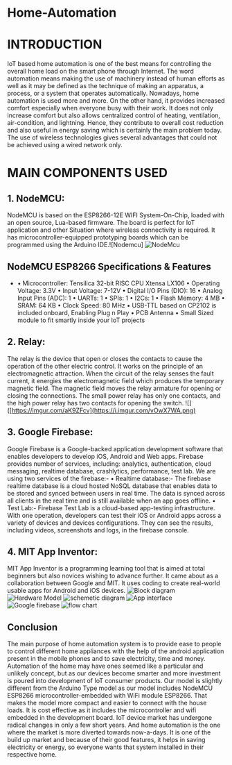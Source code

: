 # Home-Automation

# INTRODUCTION
IoT based home automation is one of the best means for controlling the overall home load on the smart phone through Internet. The word automation means making the use of machinery instead of human efforts as well as it may be defined as the technique of making an apparatus, a process, or a system that operates automatically.
Nowadays, home automation is used more and more. On the other hand, it provides increased comfort especially when everyone busy with their work. It does not only increase comfort but also allows centralized control of heating, ventilation, air-condition, and lightning. Hence, they contribute to overall cost reduction and also useful in energy saving which is certainly the main problem today.
The use of wireless technologies gives several advantages that could not be achieved using a wired network only.

# MAIN COMPONENTS USED
## 1. NodeMCU:
 NodeMCU is based on the ESP8266-12E WIFI System-On-Chip, loaded with an open source, Lua-based firmware. The board is perfect for IoT application and other Situation where wireless connectivity is required. It has microcontroller-equipped prototyping boards which can be programmed using the Arduino IDE.![Nodemcu]
![NodeMcu](https://i.imgur.com/9K9bggy)

## NodeMCU ESP8266 Specifications & Features

*  • Microcontroller: Tensilica 32-bit RISC CPU Xtensa LX106 • Operating Voltage: 3.3V • Input Voltage: 7-12V • Digital I/O Pins (DIO): 16 • Analog Input Pins (ADC): 1 • UARTs: 1 • SPIs: 1 • I2Cs: 1 • Flash Memory: 4 MB • SRAM: 64 KB • Clock Speed: 80 MHz • USB-TTL based on CP2102 is included onboard, Enabling Plug n Play • PCB Antenna • Small Sized module to fit smartly inside your IoT projects


## 2. Relay: 
The relay is the device that open or closes the contacts to cause the operation of the other electric control. It works on the principle of an electromagnetic attraction. When the circuit of the relay senses the fault current, it energies the electromagnetic field which produces the temporary magnetic field. The magnetic field moves the relay armature for opening or closing the connections. The small power relay has only one contacts, and the high power relay has two contacts for opening the switch.
![]([https://imgur.com/aK9ZFcv](https://i.imgur.com/vOwX7WA.png)

## 3. Google Firebase:
 Google Firebase is a Google-backed application development software that enables developers to develop iOS, Android and Web apps. Firebase provides number of services, including: analytics, authentication, cloud messaging, realtime database, crashlytics, performance, test lab.
We are using two services of the firebase:-
• Realtime database:- The firebase realtime database is a cloud hosted NoSQL database that enables data to be stored and synced between users in real time. The data is synced across all clients in the real time and is still available when an app goes offline.
• Test Lab:- Firebase Test Lab is a cloud-based app-testing infrastructure. With one operation, developers can test their iOS or Android apps across a variety of devices and devices configurations. They can see the results, including videos, screenshots and logs, in the firebase console.
## 4. MIT App Inventor:
 MIT App Inventor is a programming learning tool that is aimed at total beginners but also novices wishing to advance further. It came about as a collaboration between Google and MIT. It uses coding to create real-world usable apps for Android and iOS devices.
![Block diagram](https://i.imgur.com/qTqJT4M.png)
![Hardware Model](https://i.imgur.com/UEDJc80)
![schemetic diagram](https://i.imgur.com/Jz7t4Jt)
![App interface](https://i.imgur.com/EzIn5aS)
![Google firebase](https://i.imgur.com/6OPXm1M)
![flow chart](https://i.imgur.com/D1PsUCl.png)
## Conclusion
The main purpose of home automation system is to provide ease to people to control different home appliances with the help of the android application present in the mobile phones and to save electricity, time and money. Automation of the home may have ones seemed like a particular and unlikely concept, but as our devices become smarter and more investment is poured into development of IoT consumer products.
Our model is slightly different from the Arduino Type model as our model includes NodeMCU ESP8266 microcontroller-embedded with WiFi module ESP8266. That makes the model more compact and easier to connect with the house loads. It is cost effective as it includes the microcontroller and wifi embedded in the development board.
IoT device market has undergone radical changes in only a few short years. And home automation is the one where the market is more diverted towards now-a-days. It is one of the build up market and because of their good features, it helps in saving electricity or energy, so everyone wants that system installed in their respective home.
